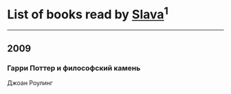 # List of books read by [Slava](https://www.facebook.com/profile.php?id=1905624049550842)<sup>1</sup>
---

## 2009

### Гарри Поттер и философский камень
Джоан Роулинг



